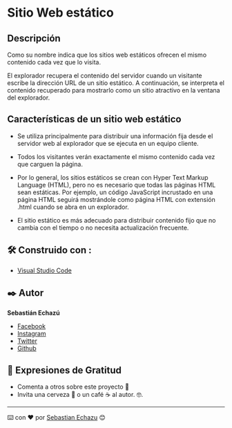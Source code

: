 ﻿# Sitio Web estático

## Descripción

Como su nombre indica que los sitios web estáticos ofrecen el mismo contenido cada vez que lo visita. 

El explorador recupera el contenido del servidor cuando un visitante escribe la dirección URL de un sitio estático. A continuación, se interpreta el contenido recuperado para mostrarlo como un sitio atractivo en la ventana del explorador.

##  Características de un sitio web estático

- Se utiliza principalmente para distribuir una información fija desde el servidor web al explorador que se ejecuta en un equipo cliente.

- Todos los visitantes verán exactamente el mismo contenido cada vez que carguen la página.
- Por lo general, los sitios estáticos se crean con Hyper Text Markup Language (HTML), pero no es necesario que todas las páginas HTML sean estáticas. Por ejemplo, un código JavaScript incrustado en una página HTML seguirá mostrándole como página HTML con extensión .html cuando se abra en un explorador.
- El sitio estático es más adecuado para distribuir contenido fijo que no cambia con el tiempo o no necesita actualización frecuente.

## 🛠️ Construido con :

* [Visual Studio Code](https://code.visualstudio.com/) 

## ✒️ Autor

**Sebastián Echazú** 

* [Facebook](https://www.facebook.com/sebastian.echazu.1)
* [Instagram](https://www.instagram.com/seba_storm)
* [Twitter](https://twitter.com/seba_storm)
* [Github](https://github.com/SebastianEchazu)

## 🎁 Expresiones de Gratitud 

* Comenta a otros sobre este proyecto 📢
* Invita una cerveza 🍺 o un café ☕ al autor.  🤓. 

---
⌨️ con ❤️ por [Sebastian Echazu](https://github.com/SebastianEchazu) 😊
